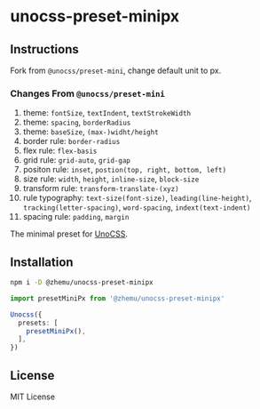 # unocss-preset-minipx

## Instructions
Fork from `@unocss/preset-mini`, change default unit to px.

### Changes From `@unocss/preset-mini`

1. theme: `fontSize`, `textIndent`, `textStrokeWidth`
2. theme: `spacing`, `borderRadius`
3. theme: `baseSize`, `(max-)widht/height`
4. border rule: `border-radius`
5. flex rule: `flex-basis`
6. grid rule: `grid-auto`, `grid-gap`
7. positon rule: `inset`, `postion(top, right, bottom, left)`
9. size rule: `width`, `height`, `inline-size`, `block-size`
10. transform rule: `transform-translate-(xyz)`
11. rule typography: `text-size(font-size)`, `leading(line-height)`, `tracking(letter-spacing)`, `word-spacing`, `indext(text-indent)`
12. spacing rule: `padding`, `margin`

The minimal preset for [UnoCSS](https://github.com/unocss/unocss).

## Installation

```bash
npm i -D @zhemu/unocss-preset-minipx
```

```ts
import presetMiniPx from '@zhemu/unocss-preset-minipx'

Unocss({
  presets: [
    presetMiniPx(),
  ],
})
```

## License

MIT License
